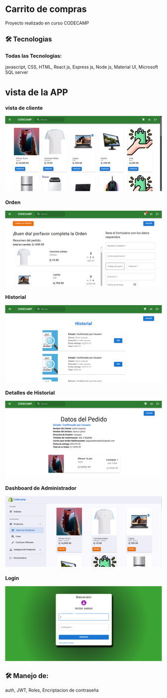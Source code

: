 # Carrito de compras

Proyecto realizado en curso CODECAMP
## 🛠 Tecnologias

### Todas las Tecnologias: 
javascript, CSS, HTML, React js, Express js, Node js, Material UI, Microsoft SQL server
# vista de la APP
### vista de cliente
![captura](/public/screenshots/vistaP.png)
### Orden
![captura](/public/screenshots/Orden.png)
### Historial
![captura](/public/screenshots/vistaHistorial.png)
### Detalles de Historial
![captura](/public/screenshots/vistaHistorialDetalle.png)
### Dashboard de Administrador
![captura](/public/screenshots/Dashboard.png)
### Login
![captura](/public/screenshots/login.png)
## 🛠 Manejo de:
auth, JWT, Roles, Encriptacion de contraseña






